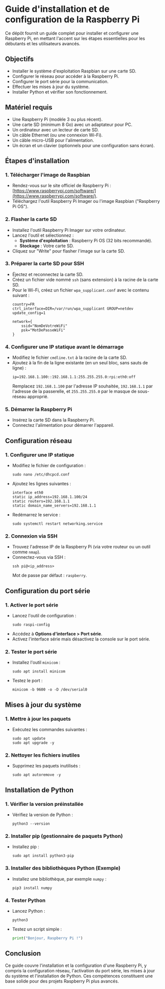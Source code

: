 # Guide d'installation et de configuration de la Raspberry Pi

Ce dépôt fournit un guide complet pour installer et configurer une Raspberry Pi, en mettant l'accent sur les étapes essentielles pour les débutants et les utilisateurs avancés.

## Objectifs

- Installer le système d'exploitation Raspbian sur une carte SD.
- Configurer le réseau pour accéder à la Raspberry Pi.
- Configurer le port série pour la communication.
- Effectuer les mises à jour du système.
- Installer Python et vérifier son fonctionnement.

## Matériel requis

- Une Raspberry Pi (modèle 3 ou plus récent).
- Une carte SD (minimum 8 Go) avec un adaptateur pour PC.
- Un ordinateur avec un lecteur de carte SD.
- Un câble Ethernet (ou une connexion Wi-Fi).
- Un câble micro-USB pour l'alimentation.
- Un écran et un clavier (optionnels pour une configuration sans écran).

## Étapes d'installation

### 1. Télécharger l'image de Raspbian

- Rendez-vous sur le site officiel de Raspberry Pi : [https://www.raspberrypi.com/software/](https://www.raspberrypi.com/software/).
- Téléchargez l'outil Raspberry Pi Imager ou l'image Raspbian ("Raspberry Pi OS").

### 2. Flasher la carte SD

- Installez l'outil Raspberry Pi Imager sur votre ordinateur.
- Lancez l'outil et sélectionnez :
  - **Système d'exploitation** : Raspberry Pi OS (32 bits recommandé).
  - **Stockage** : Votre carte SD.
- Cliquez sur "Write" pour flasher l'image sur la carte SD.

### 3. Préparer la carte SD pour SSH

- Éjectez et reconnectez la carte SD.
- Créez un fichier vide nommé `ssh` (sans extension) à la racine de la carte SD.
- Pour le Wi-Fi, créez un fichier `wpa_supplicant.conf` avec le contenu suivant :
  ```
  country=FR
  ctrl_interface=DIR=/var/run/wpa_supplicant GROUP=netdev
  update_config=1

  network={
      ssid="NomDeVotreWiFi"
      psk="MotDePasseWiFi"
  }
  ```

### 4. Configurer une IP statique avant le démarrage

- Modifiez le fichier `cmdline.txt` à la racine de la carte SD.
- Ajoutez à la fin de la ligne existante (en un seul bloc, sans sauts de ligne) :
  ```
  ip=192.168.1.100::192.168.1.1:255.255.255.0:rpi:eth0:off
  ```
  Remplacez `192.168.1.100` par l'adresse IP souhaitée, `192.168.1.1` par l'adresse de la passerelle, et `255.255.255.0` par le masque de sous-réseau approprié.

### 5. Démarrer la Raspberry Pi

- Insérez la carte SD dans la Raspberry Pi.
- Connectez l'alimentation pour démarrer l'appareil.

## Configuration réseau

### 1. Configurer une IP statique

- Modifiez le fichier de configuration :
  ```
  sudo nano /etc/dhcpcd.conf
  ```
- Ajoutez les lignes suivantes :
  ```
  interface eth0
  static ip_address=192.168.1.100/24
  static routers=192.168.1.1
  static domain_name_servers=192.168.1.1
  ```
- Redémarrez le service :
  ```
  sudo systemctl restart networking.service
  ```


### 2. Connexion via SSH

- Trouvez l'adresse IP de la Raspberry Pi (via votre routeur ou un outil comme `nmap`).
- Connectez-vous via SSH :
  ```
  ssh pi@<ip_address>
  ```
  Mot de passe par défaut : `raspberry`.

## Configuration du port série

### 1. Activer le port série

- Lancez l'outil de configuration :
  ```
  sudo raspi-config
  ```
- Accédez à **Options d'interface > Port série**.
- Activez l'interface série mais désactivez la console sur le port série.

### 2. Tester le port série

- Installez l'outil `minicom` :
  ```
  sudo apt install minicom
  ```
- Testez le port :
  ```
  minicom -b 9600 -o -D /dev/serial0
  ```

## Mises à jour du système

### 1. Mettre à jour les paquets

- Exécutez les commandes suivantes :
  ```
  sudo apt update
  sudo apt upgrade -y
  ```

### 2. Nettoyer les fichiers inutiles

- Supprimez les paquets inutilisés :
  ```
  sudo apt autoremove -y
  ```

## Installation de Python

### 1. Vérifier la version préinstallée

- Vérifiez la version de Python :
  ```
  python3 --version
  ```

### 2. Installer pip (gestionnaire de paquets Python)

- Installez pip :
  ```
  sudo apt install python3-pip
  ```

### 3. Installer des bibliothèques Python (Exemple)

- Installez une bibliothèque, par exemple `numpy` :
  ```
  pip3 install numpy
  ```

### 4. Tester Python

- Lancez Python :
  ```
  python3
  ```
- Testez un script simple :
  ```python
  print("Bonjour, Raspberry Pi !")
  ```

## Conclusion

Ce guide couvre l'installation et la configuration d'une Raspberry Pi, y compris la configuration réseau, l'activation du port série, les mises à jour du système et l'installation de Python. Ces compétences constituent une base solide pour des projets Raspberry Pi plus avancés.

